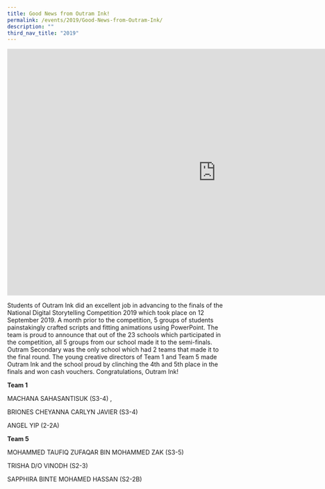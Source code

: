```yaml
---
title: Good News from Outram Ink!
permalink: /events/2019/Good-News-from-Outram-Ink/
description: ""
third_nav_title: "2019"
---
```

<iframe allowfullscreen="true" height="569" width="960" frameborder="0" src="https://docs.google.com/presentation/d/e/2PACX-1vSkZ19ctOxJi_6xY1aOn_oErtv3P3QB32Bji3RGWIOEN7MtL4di3YInGrvMq4y2xIewzrRlpopxWRj4/embed?start=false&amp;loop=false&amp;delayms=3000"></iframe>

Students of Outram Ink did an excellent job in advancing to the finals of the National Digital Storytelling Competition 2019 which took place on 12 September 2019. A month prior to the competition, 5 groups of students painstakingly crafted scripts and fitting animations using PowerPoint. The team is proud to announce that out of the 23 schools which participated in the competition, all 5 groups from our school made it to the semi-finals. Outram Secondary was the only school which had 2 teams that made it to the final round. The young creative directors of Team 1 and Team 5 made Outram Ink and the school proud by clinching the 4th and 5th place in the finals and won cash vouchers. Congratulations, Outram Ink!

**Team 1**

MACHANA SAHASANTISUK (S3-4) ,

BRIONES CHEYANNA CARLYN JAVIER (S3-4)

ANGEL YIP (2-2A)

**Team 5**

MOHAMMED TAUFIQ ZUFAQAR BIN MOHAMMED ZAK (S3-5)

TRISHA D/O VINODH (S2-3)

SAPPHIRA BINTE MOHAMED HASSAN (S2-2B)
